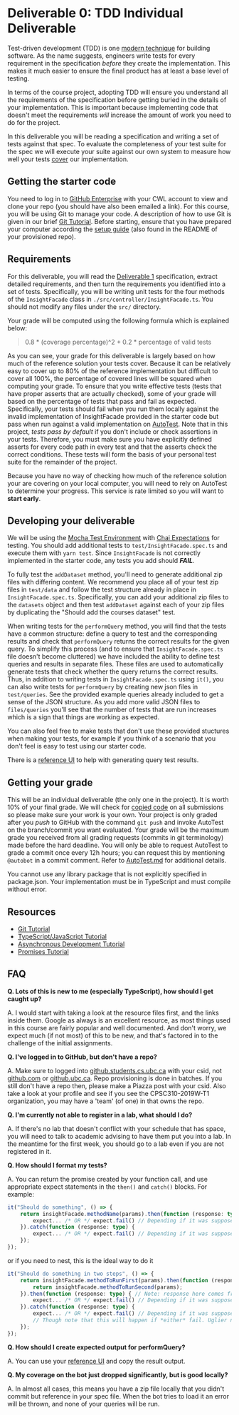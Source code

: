 # Deliverable 0: TDD Individual Deliverable


Test-driven development (TDD) is one [modern technique](../readings/Process.md#tdd) for building software. As the name suggests, engineers write tests for every requirement in the specification _before_ they create the implementation. This makes it much easier to ensure the final product has at least a base level of testing.

In terms of the course project, adopting TDD will ensure you understand all the requirements of the specification before getting buried in the details of your implementation. This is important because implementing code that doesn't meet the requirements _will_ increase the amount of work you need to do for the project.

In this deliverable you will be reading a specification and writing a set of tests against that spec. To evaluate the completeness of your test suite for the spec we will execute your suite against our own system to measure how well your tests [cover](../readings/Testing.md#coverage) our implementation.

## Getting the starter code

You need to log in to [GitHub Enterprise](https://github.students.cs.ubc.ca) with your CWL account to view and clone your repo (you should have also been emailed a link). For this course, you will be using Git to manage your code. A description of how to use Git is given in our brief [Git Tutorial](https://github.com/ubccpsc/310/blob/master/resources/other/git.md). Before starting, ensure that you have prepared your computer according the [setup guide](https://github.com/ubccpsc/310/blob/master/resources/other/setup.md) (also found in the README of your provisioned repo).

## Requirements

For this deliverable, you will read the [Deliverable 1](Deliverable1.md) specification, extract detailed requirements, and then turn the requirements you identified into a set of tests. Specifically, you will be writing unit tests for the four methods of the `InsightFacade` class in `./src/controller/InsightFacade.ts`. You should not modify any files under the `src/` directory.

Your grade will be computed using the following formula which is explained below:
> 0.8 * (coverage percentage)^2 + 0.2 * percentage of valid tests

As you can see, your grade for this deliverable is largely based on how much of the reference solution your tests cover. Because it can be relatively easy to cover up to 80% of the reference implementation but difficult to cover all 100%, the percentage of covered lines will be squared when computing your grade. To ensure that you write effective tests (tests that have proper asserts that are actually checked), some of your grade will based on the percentage of tests that pass and fail as expected. Specifically, your tests should fail when you run them locally against the invalid implementation of InsightFacade provided in the starter code but pass when run against a valid implementation on [AutoTest](AutoTest.md). Note that in this project, _tests pass by default_ if you don't include or check assertions in your tests. Therefore, you must make sure you have explicitly defined asserts for every code path in every test and that the asserts check the correct conditions. These tests will form the basis of your personal test suite for the remainder of the project.

Because you have no way of checking how much of the reference solution your are covering on your local computer, you will need to rely on AutoTest to determine your progress. This service is rate limited so you will want to **start early**.

## Developing your deliverable

We will be using the [Mocha Test Environment](https://mochajs.org/) with [Chai Expectations](http://chaijs.com/api/bdd/) for testing. You should add additional tests to `test/InsightFacade.spec.ts` and execute them with `yarn test`. Since `InsightFacade` is not correctly implemented in the starter code, any tests you add should **_FAIL_**.

To fully test the `addDataset` method, you'll need to generate additional zip files with differing content.
We recommend you place all of your test zip files in `test/data` and follow the test structure already in place in `InsightFacade.spec.ts`.
Specifically, you can add your additional zip files to the `datasets` object and then test `addDataset` against each of your zip files by duplicating the "Should add the courses dataset" test.

When writing tests for the `performQuery` method, you will find that the tests have a common structure: define a query to test and the corresponding results and check that `performQuery` returns the correct results for the given query.
To simplify this process (and to ensure that `InsightFacade.spec.ts` file doesn't become cluttered) we have included the ability to define test queries and results in separate files.
These files are used to automatically generate tests that check whether the query returns the correct results.
Thus, in addition to writing tests in `InsightFacade.spec.ts` using `it()`, you can also write tests for `performQuery` by creating new json files in `test/queries`.
See the provided example queries already included to get a sense of the JSON structure.
As you add more valid JSON files to `files/queries` you'll see that the number of tests that are run increases which is a sign that things are working as expected.

You can also feel free to make tests that don't use these provided stuctures when making your tests, for example if you think of a scenario that you don't feel is easy to test using our starter code.

There is a [reference UI](https://cs310.students.cs.ubc.ca/ui/index.html) to help with generating query test results.

## Getting your grade

This will be an individual deliverable (the only one in the project). It is worth 10% of your final grade. We will check for [copied code](https://github.com/ubccpsc/310/blob/2019sept/README.md#derivative-copied-code) on all submissions so please make sure your work is your own. Your project is only graded after you _push_ to GitHub with the command `git push` and invoke AutoTest on the branch/commit you want evaluated. Your grade will be the maximum grade you received from all grading requests (commits in git terminology) made before the hard deadline. <!-- While we compute your grade on every submission, --> You will only be able to request AutoTest to grade a commit once every 12h hours; you can request this by mentioning `@autobot` in a commit comment. Refer to [AutoTest.md](AutoTest.md) for additional details.

You cannot use any library package that is not explicitly specified in package.json. Your implementation must be in TypeScript and must compile without error.

## Resources

- [Git Tutorial](https://github.com/ubccpsc/310/blob/master/resources/other/git.md)
- [TypeScript/JavaScript Tutorial](https://github.com/ubccpsc/310/blob/master/resources/other/typescript.md)
- [Asynchronous Development Tutorial](https://github.com/ubccpsc/310/blob/master/resources/other/async.md)
- [Promises Tutorial](https://github.com/ubccpsc/310/blob/master/resources/other/promises.md)

## FAQ

**Q. Lots of this is new to me (especially TypeScript), how should I get caught up?**

A. I would start with taking a look at the resource files first, and the links inside them. 
Google as always is an excellent resource, as most things used in this course are fairly popular and well documented. 
And don't worry, we expect much (if not most) of this to be new, and that's factored in to the challenge of the initial assignments.

 

**Q. I've logged in to GitHub, but don't have a repo?**

A. Make sure to logged into [github.students.cs.ubc.ca](github.students.cs.ubc.ca) with your csid, not [github.com](github.com) or [github.ubc.ca](github.ubc.ca). Repo provisioning is done in batches. If you still don't have a repo then, please make a Piazza post with your csid. 
Also take a look at your profile and see if you see the CPSC310-2019W-T1 organization, you may have a 'team' (of one) in that owns the repo.

 

**Q. I'm currently not able to register in a lab, what should I do?**

A. If there's no lab that doesn't conflict with your schedule that has space, you will need to talk to academic advising to have them put you into a lab. 
In the meantime for the first week, you should go to a lab even if you are not registered in it.

 

**Q. How should I format my tests?**

A. You can return the promise created by your function call, and use appropriate expect statements in the `then()` and `catch()` blocks. For example:
```typescript
it("Should do something", () => {
    return insightFacade.methodName(params).then(function (response: type) {
        expect... /* OR */ expect.fail() // Depending if it was supposed to resolve or reject
    }).catch(function (response: type) {
        expect... /* OR */ expect.fail() // Depending if it was supposed to resolve or reject
    });
});
```
or if you need to nest, this is the ideal way to do it
```typescript
it("Should do something in two steps", () => {
    return insightFacade.methodToRunFirst(params).then(function (response: type) {
        return insightFacade.methodToRunSecond(params);
    }).then(function (response: type) { // Note: response here comes from methodToRunSecond.
        expect... /* OR */ expect.fail() // Depending if it was supposed to resolve or reject
    }).catch(function (response: type) {
        expect... /* OR */ expect.fail() // Depending if it was supposed to resolve or reject
        // Though note that this will happen if *either* fail. Uglier nesting could get around this
    });
});
```

**Q. How should I create expected output for performQuery?**

A. You can use your [reference UI](https://cs310.students.cs.ubc.ca/ui/index.html) and copy the result output.

**Q. My coverage on the bot just dropped significantly, but is good locally?**

A. In almost all cases, this means you have a zip file locally that you didn't commit but reference in your spec file. 
When the bot tries to load it an error will be thrown, and none of your queries will be run.

<!-- D1 coverage for reference solution (can be deleted)
  50 passing (8s)

-----------------------|----------|----------|----------|----------|----------------|
File                   |  % Stmts | % Branch |  % Funcs |  % Lines |Uncovered Lines |
-----------------------|----------|----------|----------|----------|----------------|
All files              |    70.66 |    71.57 |       68 |    70.66 |                |
 src                   |    83.33 |      100 |       80 |    83.33 |                |
  Util.ts              |    83.33 |      100 |       80 |    83.33 |             30 |
 src/controller        |    82.62 |    73.74 |    87.67 |    82.62 |                |
  DatasetController.ts |    65.52 |    50.72 |    75.76 |    65.52 |... 298,299,307 |
  InsightFacade.ts     |    98.08 |      100 |      100 |    98.08 |             89 |
  QueryController.ts   |       91 |    85.37 |    96.77 |       91 |... 288,327,348 |
 src/rest              |    11.11 |        0 |        0 |    11.11 |                |
  RouteHandler.ts      |    10.87 |        0 |        0 |    10.87 |... 83,84,85,87 |
  Server.ts            |    11.43 |        0 |        0 |    11.43 |... 93,96,97,98 |
-----------------------|----------|----------|----------|----------|----------------|
-->

